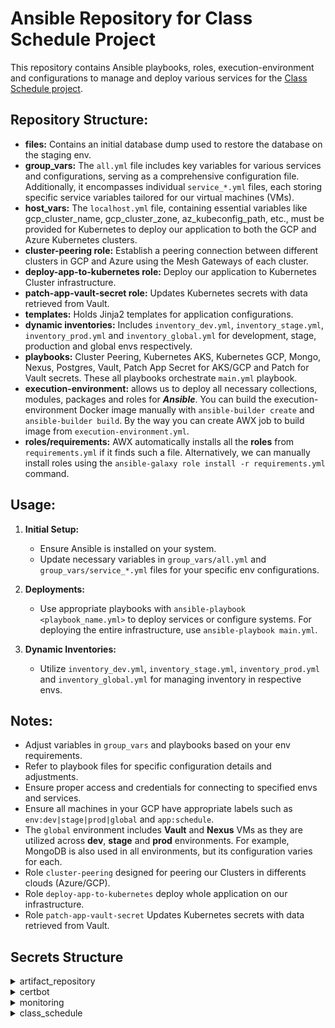 # Ansible Repository for Class Schedule Project

This repository contains Ansible playbooks, roles, execution-environment and configurations to manage and deploy various services for the [Class Schedule project](https://github.com/BlueTeam2/ClassSchedule).

## Repository Structure:

- **files:** Contains an initial database dump used to restore the database on the staging env.
- **group_vars:** The `all.yml` file includes key variables for various services and configurations, serving as a comprehensive configuration file. Additionally, it encompasses individual `service_*.yml` files, each storing specific service variables tailored for our virtual machines (VMs).
- **host_vars:** The `localhost.yml` file, containing essential variables like gcp_cluster_name, gcp_cluster_zone, az_kubeconfig_path, etc., must be provided for Kubernetes to deploy our application to both the GCP and Azure Kubernetes clusters.
- **cluster-peering role:** Establish a peering connection between different clusters in GCP and Azure using the Mesh Gateways of each cluster.
- **deploy-app-to-kubernetes role:** Deploy our application to Kubernetes Cluster infrastructure.
- **patch-app-vault-secret role:** Updates Kubernetes secrets with data retrieved from Vault.
- **templates:** Holds Jinja2 templates for application configurations.
- **dynamic inventories:** Includes `inventory_dev.yml`, `inventory_stage.yml`, `inventory_prod.yml` and `inventory_global.yml` for development, stage, production and global envs respectively.
- **playbooks:** Cluster Peering, Kubernetes AKS, Kubernetes GCP, Mongo, Nexus, Postgres, Vault, Patch App Secret for AKS/GCP and Patch for Vault secrets. These all playbooks orchestrate `main.yml` playbook.
- **execution-environment:** allows us to deploy all necessary collections, modules, packages and roles for **_Ansible_**. You can build  the execution-environment Docker image manually with `ansible-builder create` and `ansible-builder build`. By the way you can create AWX job to build image from `execution-environment.yml`.
- **roles/requirements:** AWX automatically installs all the **roles** from `requirements.yml` if it finds such a file. Alternatively, we can manually install roles using the `ansible-galaxy role install -r requirements.yml` command. 

## Usage:

1. **Initial Setup:**
   - Ensure Ansible is installed on your system.
   - Update necessary variables in `group_vars/all.yml` and `group_vars/service_*.yml` files for your specific env configurations.

2. **Deployments:**
   - Use appropriate playbooks with `ansible-playbook <playbook_name.yml>` to deploy services or configure systems. For deploying the entire infrastructure, use `ansible-playbook main.yml`.

3. **Dynamic Inventories:**
   - Utilize `inventory_dev.yml`, `inventory_stage.yml`, `inventory_prod.yml` and `inventory_global.yml` for managing inventory in respective envs.

## Notes:

- Adjust variables in `group_vars` and playbooks based on your env requirements.
- Refer to playbook files for specific configuration details and adjustments.
- Ensure proper access and credentials for connecting to specified envs and services.
- Ensure all machines in your GCP have appropriate labels such as `env:dev|stage|prod|global` and `app:schedule`.
- The `global` environment includes **Vault** and **Nexus** VMs as they are utilized across **dev**, **stage** and **prod** environments. For example, MongoDB is also used in all environments, but its configuration varies for each.
- Role `cluster-peering` designed for peering our Clusters in differents clouds (Azure/GCP).
- Role `deploy-app-to-kubernetes` deploy whole application on our infrastructure.
- Role `patch-app-vault-secret` Updates Kubernetes secrets with data retrieved from Vault.

## Secrets Structure

<details>
   <summary>artifact_repository</summary>

   - nexus
      - admin_password
      - jenkins_username
      - jenkins_password
      - kubernetes_username
      - kubernetes_password
      - public_hostname
</details>

<details>
   <summary>certbot</summary>

   - config
      - email
</details>

<details>
   <summary>monitoring</summary>

   - datadog
      - api_key
</details>

<details>
   <summary>class_schedule</summary>

   - dev/stage/prod
      - jwt
         - token
         - expired
      - mongodb
         - admin_password
         - admin_user_password
         - backup_password
         - db_name
         - url
      - postgresql
         - admin_username
         - admin_password
         - db_name
         - ip
         - port
</details>
